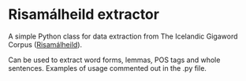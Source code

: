 # Risamálheild extractor
A simple Python class for data extraction from The Icelandic Gigaword Corpus ([Risamálheild](http://malfong.is/?pg=rmh)).

Can be used to extract word forms, lemmas, POS tags and whole sentences.
Examples of usage commented out in the .py file.
